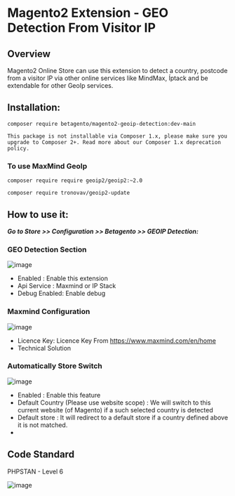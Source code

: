 # Magento2 Extension - GEO Detection From Visitor IP

## Overview
Magento2 Online Store can use this extension to detect a country, postcode from a visitor IP via other online services like MindMax, Íptack and be extendable for other GeoIp services.

## Installation:
```
composer require betagento/magento2-geoip-detection:dev-main
```
`This package is not installable via Composer 1.x, please make sure you upgrade to Composer 2+. Read more about our Composer 1.x deprecation policy.`

### To use MaxMind GeoIp
```
composer require require geoip2/geoip2:~2.0
```
```
composer require tronovav/geoip2-update
```

## How to use it:
***Go to Store >> Configuration >> Betagento >> GEOIP Detection:*** 
### GEO Detection Section
![image](https://user-images.githubusercontent.com/820411/145790027-e8285353-71ff-4580-8808-238fd444a43b.png)


- Enabled : Enable this extension
- Api Service : Maxmind or IP Stack
- Debug Enabled: Enable debug


### Maxmind Configuration

![image](https://user-images.githubusercontent.com/820411/145790155-5ebcebf4-11d6-4820-b5d8-8fdccedd6a60.png)

- Licence Key: Licence Key From https://www.maxmind.com/en/home
- Technical Solution

### Automatically Store Switch

![image](https://user-images.githubusercontent.com/820411/145790745-d4029f94-027c-4cb4-bef4-859931915c2c.png)

- Enabled : Enable this feature
- Default Country (Please use website scope) : We will switch to this current website (of Magento) if a such selected country is detected
- Default store : It will redirect to a default store if a country defined above it is not matched.
-  
## Code Standard

PHPSTAN - Level 6

![image](https://user-images.githubusercontent.com/820411/145785069-6d74d9f0-d50c-45f5-a9ff-03ca4d9a806d.png)
